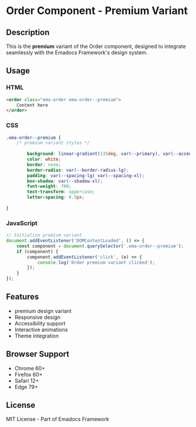 # Order Component - Premium Variant

## Description
This is the **premium** variant of the Order component, designed to integrate seamlessly with the Emadocs Framework's design system.

## Usage

### HTML
```html
<order class="ema-order ema-order--premium">
    Content here
</order>
```

### CSS
```css
.ema-order--premium {
    /* premium variant styles */
    
        background: linear-gradient(135deg, var(--primary), var(--accent));
        color: white;
        border: none;
        border-radius: var(--border-radius-lg);
        padding: var(--spacing-lg) var(--spacing-xl);
        box-shadow: var(--shadow-xl);
        font-weight: 700;
        text-transform: uppercase;
        letter-spacing: 0.5px;
    
}
```

### JavaScript
```javascript
// Initialize premium variant
document.addEventListener('DOMContentLoaded', () => {
    const component = document.querySelector('.ema-order--premium');
    if (component) {
        component.addEventListener('click', (e) => {
            console.log('Order premium variant clicked');
        });
    }
});
```

## Features
- premium design variant
- Responsive design
- Accessibility support
- Interactive animations
- Theme integration

## Browser Support
- Chrome 60+
- Firefox 60+
- Safari 12+
- Edge 79+

## License
MIT License - Part of Emadocs Framework
